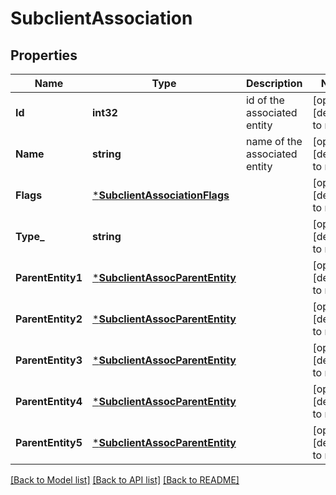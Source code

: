 # SubclientAssociation

## Properties
Name | Type | Description | Notes
------------ | ------------- | ------------- | -------------
**Id** | **int32** | id of the associated entity | [optional] [default to null]
**Name** | **string** | name of the associated entity | [optional] [default to null]
**Flags** | [***SubclientAssociationFlags**](SubclientAssociationFlags.md) |  | [optional] [default to null]
**Type_** | **string** |  | [optional] [default to null]
**ParentEntity1** | [***SubclientAssocParentEntity**](SubclientAssocParentEntity.md) |  | [optional] [default to null]
**ParentEntity2** | [***SubclientAssocParentEntity**](SubclientAssocParentEntity.md) |  | [optional] [default to null]
**ParentEntity3** | [***SubclientAssocParentEntity**](SubclientAssocParentEntity.md) |  | [optional] [default to null]
**ParentEntity4** | [***SubclientAssocParentEntity**](SubclientAssocParentEntity.md) |  | [optional] [default to null]
**ParentEntity5** | [***SubclientAssocParentEntity**](SubclientAssocParentEntity.md) |  | [optional] [default to null]

[[Back to Model list]](../README.md#documentation-for-models) [[Back to API list]](../README.md#documentation-for-api-endpoints) [[Back to README]](../README.md)

